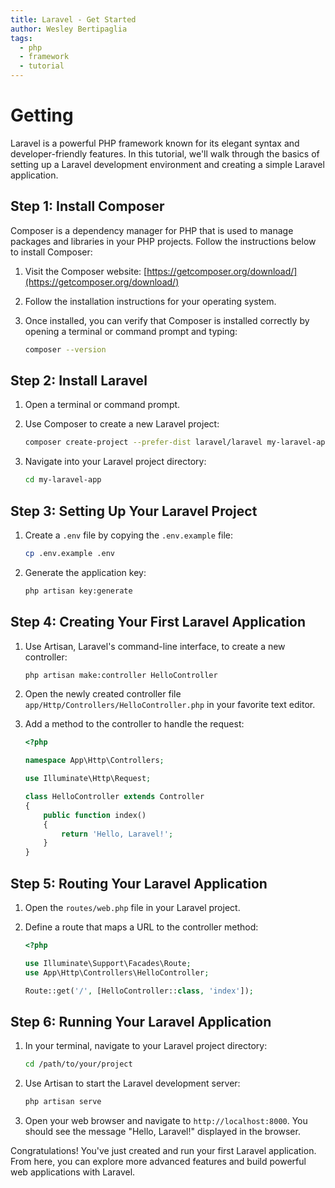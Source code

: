 ```yaml
---
title: Laravel - Get Started
author: Wesley Bertipaglia
tags:
  - php
  - framework
  - tutorial
---
```

# Getting

Laravel is a powerful PHP framework known for its elegant syntax and developer-friendly features. In this tutorial, we'll walk through the basics of setting up a Laravel development environment and creating a simple Laravel application.

## Step 1: Install Composer

Composer is a dependency manager for PHP that is used to manage packages and libraries in your PHP projects. Follow the instructions below to install Composer:

1. Visit the Composer website: [https://getcomposer.org/download/](https://getcomposer.org/download/)

2. Follow the installation instructions for your operating system.

3. Once installed, you can verify that Composer is installed correctly by opening a terminal or command prompt and typing:

    ```bash
    composer --version
    ```

## Step 2: Install Laravel

1. Open a terminal or command prompt.

2. Use Composer to create a new Laravel project:

    ```bash
    composer create-project --prefer-dist laravel/laravel my-laravel-app
    ```

3. Navigate into your Laravel project directory:

    ```bash
    cd my-laravel-app
    ```

## Step 3: Setting Up Your Laravel Project

1. Create a `.env` file by copying the `.env.example` file:

    ```bash
    cp .env.example .env
    ```

2. Generate the application key:

    ```bash
    php artisan key:generate
    ```

## Step 4: Creating Your First Laravel Application

1. Use Artisan, Laravel's command-line interface, to create a new controller:

    ```bash
    php artisan make:controller HelloController
    ```

2. Open the newly created controller file `app/Http/Controllers/HelloController.php` in your favorite text editor.

3. Add a method to the controller to handle the request:

    ```php
    <?php

    namespace App\Http\Controllers;

    use Illuminate\Http\Request;

    class HelloController extends Controller
    {
        public function index()
        {
            return 'Hello, Laravel!';
        }
    }
    ```

## Step 5: Routing Your Laravel Application

1. Open the `routes/web.php` file in your Laravel project.

2. Define a route that maps a URL to the controller method:

    ```php
    <?php

    use Illuminate\Support\Facades\Route;
    use App\Http\Controllers\HelloController;

    Route::get('/', [HelloController::class, 'index']);
    ```

## Step 6: Running Your Laravel Application

1. In your terminal, navigate to your Laravel project directory:

    ```bash
    cd /path/to/your/project
    ```

2. Use Artisan to start the Laravel development server:

    ```bash
    php artisan serve
    ```

3. Open your web browser and navigate to `http://localhost:8000`. You should see the message "Hello, Laravel!" displayed in the browser.

Congratulations! You've just created and run your first Laravel application. From here, you can explore more advanced features and build powerful web applications with Laravel.
